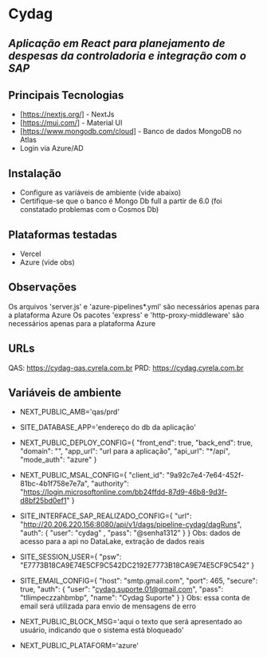# Cydag
## _Aplicação em React para planejamento de despesas da controladoria e integração com o SAP_

## Principais Tecnologias

- [https://nextjs.org/] - NextJs
- [https://mui.com/] - Material UI
- [https://www.mongodb.com/cloud] - Banco de dados MongoDB no Atlas
- Login via Azure/AD


## Instalação

- Configure as variáveis de ambiente (vide abaixo)
- Certifique-se que o banco é Mongo Db full a partir de 6.0 (foi constatado problemas com o Cosmos Db)

## Plataformas testadas

- Vercel
- Azure (vide obs)


## Observações

Os arquivos 'server.js' e 'azure-pipelines*.yml' são necessários apenas para a plataforma Azure
Os pacotes 'express' e 'http-proxy-middleware' são necessários apenas para a plataforma Azure

## URLs

QAS: https://cydag-qas.cyrela.com.br
PRD: https://cydag.cyrela.com.br


## Variáveis de ambiente

- NEXT_PUBLIC_AMB='qas/prd'

- SITE_DATABASE_APP='endereço do db da aplicação'

- NEXT_PUBLIC_DEPLOY_CONFIG={ "front_end": true, "back_end": true, "domain": "", "app_url": "url para a aplicação", "api_url": "*/api", "mode_auth": "azure" }

- NEXT_PUBLIC_MSAL_CONFIG={ "client_id": "9a92c7e4-7e64-452f-81bc-4b1f758e7e7a", "authority": "https://login.microsoftonline.com/bb24ffdd-87d9-46b8-9d3f-d8bf25bd0ef1" }

- SITE_INTERFACE_SAP_REALIZADO_CONFIG={ "url": "http://20.206.220.156:8080/api/v1/dags/pipeline-cydag/dagRuns", "auth": { "user": "cydag" , "pass": "@senha1312" } }
Obs: dados de acesso para a api no DataLake, extração de dados reais

- SITE_SESSION_USER={ "psw": "E7773B18CA9E74E5CF9C542DC2192E7773B18CA9E74E5CF9C542" }

- SITE_EMAIL_CONFIG={ "host": "smtp.gmail.com", "port": 465, "secure": true, "auth": { "user": "cydag.suporte.01@gmail.com", "pass": "tllimpeczzahbmbp", "name": "Cydag Suporte" } }
Obs: essa conta de email será utilizada para envio de mensagens de erro

- NEXT_PUBLIC_BLOCK_MSG='aqui o texto que será apresentado ao usuário, indicando que o sistema está bloqueado'

- NEXT_PUBLIC_PLATAFORM='azure' 
